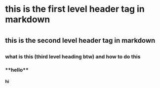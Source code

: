 <h1>this is the first level header tag in markdown <h1>
<h2>this is the second level header tag in markdown <h2>
<h3>what is this (third level heading btw) and how to do this <h3>
**hello**
<h4> hi <h4>
